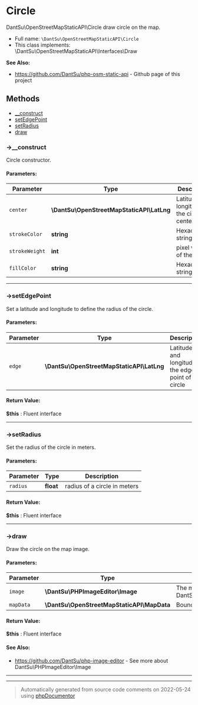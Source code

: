 
# Circle

DantSu\OpenStreetMapStaticAPI\Circle draw circle on the map.



* Full name: `\DantSu\OpenStreetMapStaticAPI\Circle`
* This class implements: \DantSu\OpenStreetMapStaticAPI\Interfaces\Draw

**See Also:**

* https://github.com/DantSu/php-osm-static-api - Github page of this project



## Methods

- [__construct](#-__construct) 
- [setEdgePoint](#-setedgepoint) 
- [setRadius](#-setradius) 
- [draw](#-draw) 

### ->__construct

Circle constructor.








#### Parameters:

| Parameter | Type | Description |
|-----------|------|-------------|
| `center` | **\DantSu\OpenStreetMapStaticAPI\LatLng** | Latitude and longitude of the circle center |
| `strokeColor` | **string** | Hexadecimal string color |
| `strokeWeight` | **int** | pixel weight of the line |
| `fillColor` | **string** | Hexadecimal string color |




---
### ->setEdgePoint

Set a latitude and longitude to define the radius of the circle.








#### Parameters:

| Parameter | Type | Description |
|-----------|------|-------------|
| `edge` | **\DantSu\OpenStreetMapStaticAPI\LatLng** | Latitude and longitude of the edge point of a circle |


#### Return Value:

 **$this** : Fluent interface



---
### ->setRadius

Set the radius of the circle in meters.








#### Parameters:

| Parameter | Type | Description |
|-----------|------|-------------|
| `radius` | **float** | radius of a circle in meters |


#### Return Value:

 **$this** : Fluent interface



---
### ->draw

Draw the circle on the map image.








#### Parameters:

| Parameter | Type | Description |
|-----------|------|-------------|
| `image` | **\DantSu\PHPImageEditor\Image** | The map image (An instance of DantSu\PHPImageEditor\Image) |
| `mapData` | **\DantSu\OpenStreetMapStaticAPI\MapData** | Bounding box of the map |


#### Return Value:

 **$this** : Fluent interface


#### See Also:

* https://github.com/DantSu/php-image-editor - See more about DantSu\PHPImageEditor\Image

---


---
> Automatically generated from source code comments on 2022-05-24 using [phpDocumentor](http://www.phpdoc.org/)
